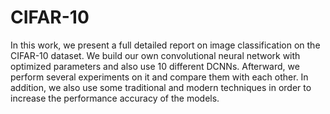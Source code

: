 # CIFAR-10

In this work, we present a full detailed report on image classification on the CIFAR-10 dataset. We build our own convolutional neural network with optimized parameters and also use 10 different DCNNs. Afterward, we perform several experiments on it and compare them with each other. In addition, we also use some traditional and modern techniques in order to increase the performance accuracy of the models.
